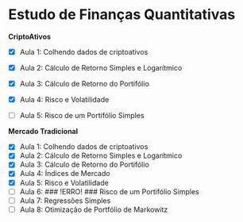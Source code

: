 # Estudo de Finanças Quantitativas

**CriptoAtivos**
- [x] Aula 1: Colhendo dados de criptoativos
- [x] Aula 2: Cálculo de Retorno Simples e Logarítmico
- [x] Aula 3: Cálculo de Retorno do Portifólio
- [x] Aula 4: Risco e Volatilidade
- [ ] Aula 5: Risco de um Portifólio Simples


**Mercado Tradicional**
- [x] Aula 1: Colhendo dados de criptoativos
- [x] Aula 2: Cálculo de Retorno Simples e Logarítmico
- [x] Aula 3: Cálculo de Retorno do Portifólio
- [x] Aula 4: Índices de Mercado
- [x] Aula 5: Risco e Volatilidade
- [ ] Aula 6: ### !ERRO! ### Risco de um Portifólio Simples
- [ ] Aula 7: Regressões Simples
- [ ] Aula 8: Otimização de Portfólio de Markowitz
